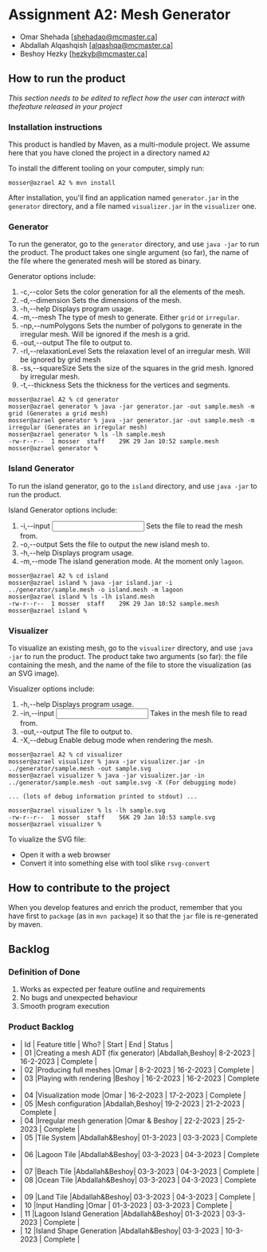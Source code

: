 # Assignment A2: Mesh Generator

  - Omar Shehada [shehadao@mcmaster.ca]
  - Abdallah Alqashqish [alqashqa@mcmaster.ca]
  - Beshoy Hezky [hezkyb@mcmaster.ca]

## How to run the product

_This section needs to be edited to reflect how the user can interact with thefeature released in your project_

### Installation instructions

This product is handled by Maven, as a multi-module project. We assume here that you have cloned the project in a directory named `A2`

To install the different tooling on your computer, simply run:

```
mosser@azrael A2 % mvn install
```

After installation, you'll find an application named `generator.jar` in the `generator` directory, and a file named `visualizer.jar` in the `visualizer` one. 

### Generator

To run the generator, go to the `generator` directory, and use `java -jar` to run the product. The product takes one single argument (so far), the name of the file where the generated mesh will be stored as binary.

Generator options include:
1. -c,--color <vertex coloring> <segment coloring> <polygon coloring>   Sets the color generation for all the elements of the mesh.
2. -d,--dimension <widthxheight>                                        Sets the dimensions of the mesh.
3. -h,--help                                                            Displays program usage.
4. -m,--mesh <mesh type>                                                The type of mesh to generate. Either `grid` or `irregular`.
5. -np,--numPolygons <number of polygons>                               Sets the number of polygons to generate in the irregular mesh. Will be ignored if the mesh is a grid.
6. -out,--output <output file>                                          The file to output to.
7. -rl,--relaxationLevel <relaxation level>                             Sets the relaxation level of an irregular mesh. Will be ignored by grid mesh
8. -ss,--squareSize <square size>                                       Sets the size of the squares in the grid mesh. Ignored by irregular mesh.
9. -t,--thickness <vertex thickness> <segment thickness>                Sets the thickness for the vertices and segments.

```
mosser@azrael A2 % cd generator 
mosser@azrael generator % java -jar generator.jar -out sample.mesh -m grid (Generates a grid mesh)
mosser@azrael generator % java -jar generator.jar -out sample.mesh -m irregular (Generates an irregular mesh)
mosser@azrael generator % ls -lh sample.mesh
-rw-r--r--  1 mosser  staff    29K 29 Jan 10:52 sample.mesh
mosser@azrael generator % 
```

### Island Generator

To run the island generator, go to the `island` directory, and use `java -jar` to run the product.

Island Generator options include:
1. -i,--input <input file>          Sets the file to read the mesh from.
2. -o,--output <output file>        Sets the file to output the new island mesh to.
3. -h,--help                        Displays program usage.
4. -m,--mode <mode>                 The island generation mode. At the moment only `lagoon`.
```
mosser@azrael A2 % cd island 
mosser@azrael island % java -jar island.jar -i ../generator/sample.mesh -o island.mesh -m lagoon 
mosser@azrael island % ls -lh island.mesh
-rw-r--r--  1 mosser  staff    29K 29 Jan 10:52 sample.mesh
mosser@azrael island % 
```

### Visualizer

To visualize an existing mesh, go to the `visualizer` directory, and use `java -jar` to run the product. The product take two arguments (so far): the file containing the mesh, and the name of the file to store the visualization (as an SVG image).

Visualizer options include:
1. -h,--help                      Displays program usage.
2. -in,--input <input file>       Takes in the mesh file to read from.
3. -out,--output <output file>    The file to output to.
4. -X,--debug                     Enable debug mode when rendering the mesh.

```
mosser@azrael A2 % cd visualizer 
mosser@azrael visualizer % java -jar visualizer.jar -in ../generator/sample.mesh -out sample.svg
mosser@azrael visualizer % java -jar visualizer.jar -in ../generator/sample.mesh -out sample.svg -X (For debugging mode)

... (lots of debug information printed to stdout) ...

mosser@azrael visualizer % ls -lh sample.svg
-rw-r--r--  1 mosser  staff    56K 29 Jan 10:53 sample.svg
mosser@azrael visualizer %
```
To viualize the SVG file:

  - Open it with a web browser
  - Convert it into something else with tool slike `rsvg-convert`

## How to contribute to the project

When you develop features and enrich the product, remember that you have first to `package` (as in `mvn package`) it so that the `jar` file is re-generated by maven.

## Backlog

### Definition of Done

1. Works as expected per feature outline and requirements
2. No bugs and unexpected behaviour
3. Smooth program execution


### Product Backlog

- | Id | Feature title                        | Who?          | Start     |     End   |   Status  |
- | 01 |Creating a mesh ADT (fix generator)   |Abdallah,Beshoy| 8-2-2023  | 16-2-2023 |  Complete |
- | 02 |Producing full meshes                 |Omar           | 8-2-2023  | 16-2-2023 |  Complete |
- | 03 |Playing with rendering                |Beshoy         | 16-2-2023 | 16-2-2023 |  Complete |
- | 04 |Visualization mode                    |Omar           | 16-2-2023 | 17-2-2023 |  Complete |
- | 05 |Mesh configuration                    |Abdallah,Beshoy| 19-2-2023 | 21-2-2023 |  Complete |
- | 04 |Irregular mesh generation             |Omar & Beshoy  | 22-2-2023 | 25-2-2023 |  Complete |
- | 05 |Tile System                           |Abdallah&Beshoy| 01-3-2023 | 03-3-2023 |  Complete |
- | 06 |Lagoon Tile                           |Abdallah&Beshoy| 03-3-2023 | 04-3-2023 |  Complete |
- | 07 |Beach Tile                            |Abdallah&Beshoy| 03-3-2023 | 04-3-2023 |  Complete |
- | 08 |Ocean Tile                            |Abdallah&Beshoy| 03-3-2023 | 04-3-2023 |  Complete |
- | 09 |Land Tile                             |Abdallah&Beshoy| 03-3-2023 | 04-3-2023 |  Complete |
- | 10 |Input Handling                        |Omar           | 01-3-2023 | 03-3-2023 |  Complete |
- | 11 |Lagoon Island Generation              |Abdallah&Beshoy| 01-3-2023 | 03-3-2023 |  Complete |
- | 12 |Island Shape Generation               |Abdallah&Beshoy| 03-3-2023 | 10-3-2023 |  Complete |